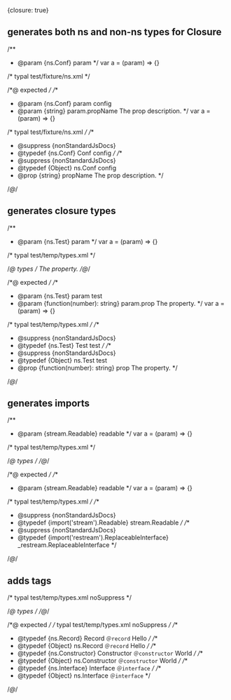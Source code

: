 {closure: true}

## generates both ns and non-ns types for Closure
/**
 * @param {ns.Conf} param
 */
var a = (param) => {}

/* typal test/fixture/ns.xml */


/*@ expected */
/**
 * @param {ns.Conf} param config
 * @param {string} param.propName The prop description.
 */
var a = (param) => {}

/* typal test/fixture/ns.xml */
/**
 * @suppress {nonStandardJsDocs}
 * @typedef {ns.Conf} Conf config
 */
/**
 * @suppress {nonStandardJsDocs}
 * @typedef {Object} ns.Conf config
 * @prop {string} propName The prop description.
 */

/*@*/

## generates closure types
/**
 * @param {ns.Test} param
 */
var a = (param) => {}

/* typal test/temp/types.xml */


/*@ types */
<types namespace="ns">
  <type name="Test" desc="test">
    <prop type="(i: number) => string" closure="function(number): string" name="prop">
      The property.
    </prop>
  </type>
</types>
/*@*/

/*@ expected */
/**
 * @param {ns.Test} param test
 * @param {function(number): string} param.prop The property.
 */
var a = (param) => {}

/* typal test/temp/types.xml */
/**
 * @suppress {nonStandardJsDocs}
 * @typedef {ns.Test} Test test
 */
/**
 * @suppress {nonStandardJsDocs}
 * @typedef {Object} ns.Test test
 * @prop {function(number): string} prop The property.
 */

/*@*/

## generates imports
/**
 * @param {stream.Readable} readable
 */
var a = (param) => {}

/* typal test/temp/types.xml */


/*@ types */
<types namespace="ns">
  <import from="stream" name="Readable" />
  <import from="restream" name="ReplaceableInterface" ns="_restream" />
</types>
/*@*/

/*@ expected */
/**
 * @param {stream.Readable} readable
 */
var a = (param) => {}

/* typal test/temp/types.xml */
/**
 * @suppress {nonStandardJsDocs}
 * @typedef {import('stream').Readable} stream.Readable
 */
/**
 * @suppress {nonStandardJsDocs}
 * @typedef {import('restream').ReplaceableInterface} _restream.ReplaceableInterface
 */

/*@*/

## adds tags
/* typal test/temp/types.xml noSuppress */


/*@ types */
<types namespace="ns">
  <type record name="Record" desc="Hello"/>
  <type constructor name="Constructor" desc="World"/>
  <type interface name="Interface" />
</types>
/*@*/

/*@ expected */
/* typal test/temp/types.xml noSuppress */
/**
 * @typedef {ns.Record} Record `＠record` Hello
 */
/**
 * @typedef {Object} ns.Record `＠record` Hello
 */
/**
 * @typedef {ns.Constructor} Constructor `＠constructor` World
 */
/**
 * @typedef {Object} ns.Constructor `＠constructor` World
 */
/**
 * @typedef {ns.Interface} Interface `＠interface`
 */
/**
 * @typedef {Object} ns.Interface `＠interface`
 */

/*@*/